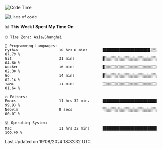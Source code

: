 <!--START_SECTION:waka-->
![Code Time](http://img.shields.io/badge/Code%20Time-2%2C135%20hrs%2045%20mins-blue)

![Lines of code](https://img.shields.io/badge/From%20Hello%20World%20I%27ve%20Written-308.0%20thousand%20lines%20of%20code-blue)

📊 **This Week I Spent My Time On** 

```text
🕑︎ Time Zone: Asia/Shanghai

💬 Programming Languages: 
Python                   10 hrs 8 mins       ██████████████████████░░░   87.79 % 
Git                      31 mins             █░░░░░░░░░░░░░░░░░░░░░░░░   04.60 % 
Docker                   16 mins             █░░░░░░░░░░░░░░░░░░░░░░░░   02.38 % 
Go                       14 mins             █░░░░░░░░░░░░░░░░░░░░░░░░   02.16 % 
YAML                     11 mins             ░░░░░░░░░░░░░░░░░░░░░░░░░   01.64 % 

🔥 Editors: 
Emacs                    11 hrs 32 mins      █████████████████████████   99.93 % 
Neovim                   0 secs              ░░░░░░░░░░░░░░░░░░░░░░░░░   00.07 % 

💻 Operating System: 
Mac                      11 hrs 32 mins      █████████████████████████   100.00 % 
```


 Last Updated on 19/08/2024 18:32:32 UTC
<!--END_SECTION:waka-->

